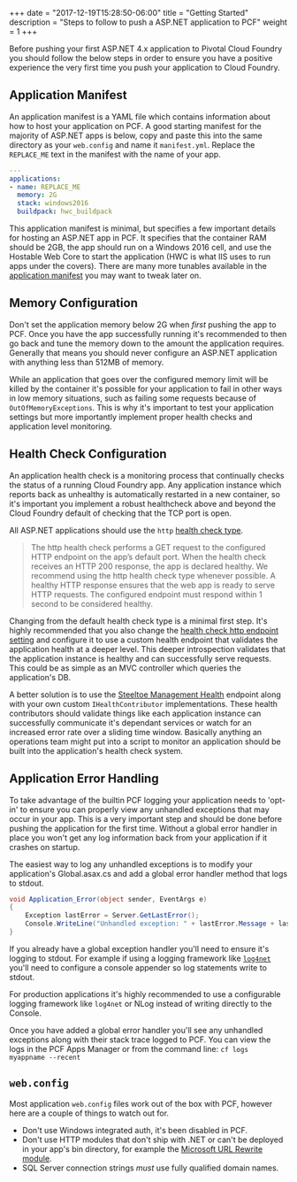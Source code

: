 
+++
date = "2017-12-19T15:28:50-06:00"
title = "Getting Started"
description = "Steps to follow to push a ASP.NET application to PCF"
weight = 1
+++

Before pushing your first ASP.NET 4.x application to Pivotal Cloud Foundry you should follow the below steps in order to ensure you have a positive experience the very first time you push your application to Cloud Foundry.

## Application Manifest

An application manifest is a YAML file which contains information about how to host your application on PCF. A good starting manifest for the majority of ASP.NET apps is below, copy and paste this into the same directory as your `web.config` and name it `manifest.yml`. Replace the `REPLACE_ME` text in the manifest with the name of your app.

```yaml
---
applications:
- name: REPLACE_ME
  memory: 2G
  stack: windows2016
  buildpack: hwc_buildpack
```

This application manifest is minimal, but specifies a few important details for hosting an ASP.NET app in PCF. It specifies that the container RAM should be 2GB, the app should run on a Windows 2016 cell, and use the Hostable Web Core to start the application (HWC is what IIS uses to run apps under the covers). There are many more tunables available in the [application manifest](https://docs.cloudfoundry.org/devguide/deploy-apps/manifest.html) you may want to tweak later on.

## Memory Configuration

Don't set the application memory below 2G when _first_ pushing the app to PCF. Once you have the app successfully running it's recommended to then go back and tune the memory down to the amount the application requires. Generally that means you should never configure an ASP.NET application with anything less than 512MB of memory.

While an application that goes over the configured memory limit will be killed by the container it's possible for your application to fail in other ways in low memory situations, such as failing some requests because of `OutOfMemoryExceptions`. This is why it's important to test your application settings but more importantly implement proper health checks and application level monitoring.

## Health Check Configuration

An application health check is a monitoring process that continually checks the status of a running Cloud Foundry app. Any application instance which reports back as unhealthy is automatically restarted in a new container, so it's important you implement a robust healthcheck above and beyond the Cloud Foundry default of checking that the TCP port is open.

All ASP.NET applications should use the `http` [health check type](https://docs.cloudfoundry.org/devguide/deploy-apps/healthchecks.html#types).

> The http health check performs a GET request to the configured HTTP endpoint on the app’s default port. When the health check receives an HTTP 200 response, the app is declared healthy. We recommend using the http health check type whenever possible. A healthy HTTP response ensures that the web app is ready to serve HTTP requests. The configured endpoint must respond within 1 second to be considered healthy.

Changing from the default health check type is a minimal first step. It's highly recommended that you also change the [health check http endpoint setting](health-check-http-endpoint) and configure it to use a custom health endpoint that validates the application health at a deeper level. This deeper introspection validates that the application instance is healthy and can successfully serve requests. This could be as simple as an MVC controller which queries the application's DB.

A better solution is to use the [Steeltoe Management Health](http://steeltoe.io/docs/steeltoe-management/#1-2-3-health) endpoint along with your own custom `IHealthContributor` implementations. These health contributors should validate things like each application instance can successfully communicate it's dependant services or watch for an increased error rate over a sliding time window. Basically anything an operations team might put into a script to monitor an application should be built into the application's health check system.

## Application Error Handling

To take advantage of the builtin PCF logging your application needs to 'opt-in' to ensure you can properly view any unhandled exceptions that may occur in your app. This is a very important step and should be done before pushing the application for the first time. Without a global error handler in place you won't get any log information back from your application if it crashes on startup.

The easiest way to log any unhandled exceptions is to modify your application's Global.asax.cs and add a global error handler method that logs to stdout.

```c#
void Application_Error(object sender, EventArgs e)
{
    Exception lastError = Server.GetLastError();
    Console.WriteLine("Unhandled exception: " + lastError.Message + lastError.StackTrace);
}
```

If you already have a global exception handler you'll need to ensure it's logging to stdout. For example if using a logging framework like [`log4net`](https://logging.apache.org/log4net/) you'll need to configure a console appender so log statements write to stdout.

For production applications it's highly recommended to use a configurable logging framework like `log4net` or NLog instead of writing directly to the Console.

Once you have added a global error handler you'll see any unhandled exceptions along with their stack trace logged to PCF. You can view the logs in the PCF Apps Manager or from the command line: `cf logs myappname --recent`

## `web.config`

Most application `web.config` files work out of the box with PCF, however here are a couple of things to watch out for.

- Don't use Windows integrated auth, it's been disabled in PCF.
- Don't use HTTP modules that don't ship with .NET or can't be deployed in your app's bin directory, for example the [Microsoft URL Rewrite module](https://www.iis.net/downloads/microsoft/url-rewrite).
- SQL Server connection strings _must_ use fully qualified domain names.
